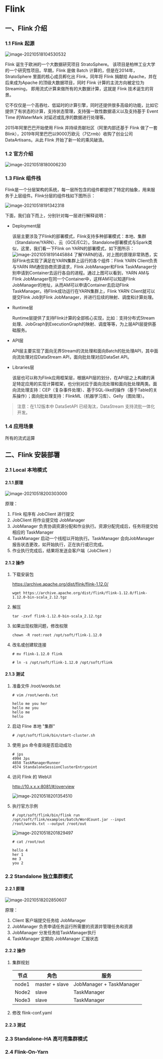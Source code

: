 # Flink

## 一、Flink 介绍

### 1.1 Flink 起源

![image-20210518104530532](./img/image-20210518104530532.png)

Flink 诞生于欧洲的一个大数据研究项目 StratoSphere。 该项目是柏林工业大学的一个研究性项目。早期，Flink 是做 Batch 计算的，但是在2014年，StratoSphere 里面的核心成员孵化出 Flink，同年将 Flink 捐献给 Apache，并在后来成为Apache 的顶级大数据项目，同时 Flink 计算的主流方向被定位为 Streaming， 即用流式计算来做所有的大数据计算，这就是 Flink 技术诞生的背景。

它不仅仅是一个高吞吐、低延时的计算引擎，同时还提供很多高级的功能，比如它提供了有状态的计算，支持状态管理，支持强一致性数据语义以及支持基于 Event Time 的WaterMark 对延迟或乱序的数据进行处理等。

2015年阿里巴巴开始使用 Flink 并持续贡献社区（阿里内部还基于 Flink 做了一套 Blink），2019年阿里巴巴以9000万欧元（7亿rmb）收购了创业公司 DataArtisans。从此 Flink 开始了新一轮的乘风破浪。

### 1.2 官方介绍

![image-20210518180006230](./img/image-20210518180006230.png)

### 1.3 Flink 组件栈

Flink是一个分层架构的系统，每一层所包含的组件都提供了特定的抽象，用来服务于上层组件。Flink分层的组件栈如下图所示：

![image-20210518191342318](./img/image-20210518191342318.png)

下面，我们自下而上，分别针对每一层进行解释说明：

- Deployment层

  该层主要涉及了Flink的部署模式，Flink支持多种部署模式：本地、集群（Standalone/YARN）、云（GCE/EC2）。Standalone部署模式与Spark类似，这里，我们看一下Flink on YARN的部署模式，如下图所示：
  ![image-20210518191445884](./img/image-20210518191445884.png)
  了解YARN的话，对上图的原理非常熟悉，实际Flink也实现了满足在YARN集群上运行的各个组件：Flink YARN Client负责与YARN RM通信协商资源请求，Flink JobManager和Flink TaskManager分别申请到Container去运行各自的进程。通过上图可以看到，YARN AM与Flink JobManager在同一个Container中，这样AM可以知道Flink JobManager的地址，从而AM可以申请Container去启动Flink TaskManager。待Flink成功运行在YARN集群上，Flink YARN Client就可以提交Flink Job到Flink JobManager，并进行后续的映射、调度和计算处理。

- Runtime层

  Runtime层提供了支持Flink计算的全部核心实现，比如：支持分布式Stream处理、JobGraph到ExecutionGraph的映射、调度等等，为上层API层提供基础服务。

- API层

  API层主要实现了面向无界Stream的流处理和面向Batch的批处理API，其中面向流处理对应DataStream API，面向批处理对应DataSet API。

- Libraries层

  该层也可以称为Flink应用框架层，根据API层的划分，在API层之上构建的满足特定应用的实现计算框架，也分别对应于面向流处理和面向批处理两类。面向流处理支持：CEP（复杂事件处理）、基于SQL-like的操作（基于Table的关系操作）；面向批处理支持：FlinkML（机器学习库）、Gelly（图处理）。



> 注意：在1.12版本中 DataSetAPI 已经淘汰，DataStream 支持流批一体化开发。



### 1.4 应用场景

所有的流式运算

## 二、Flink 安装部署

### 2.1 Local 本地模式

#### 2.1.1 原理

![image-20210518200303000](./img/image-20210518200303000.png)

原理：

1. Flink 程序有 JobClient 进行提交
2. JobClient 将作业提交给 JobManager
3. JobManager 负责协调资源分配和作业执行。资源分配完成后，任务将提交给相应的 TaskManager
4. TaskManager 启动一个线程以开始执行。TaskManager 会向JobManager 报告状态更改，如开始执行，正在执行或已完成。
5. 作业执行完成后，结果将发送会客户端（JobClient ）

#### 2.1.2 操作

1. 下载安装包

   https://archive.apache.org/dist/flink/flink-1.12.0/

   ```shell
   wget https://archive.apache.org/dist/flink/flink-1.12.0/flink-1.12.0-bin-scala_2.12.tgz
   ```

2. 解压

   ```
   tar -zxvf flink-1.12.0-bin-scala_2.12.tgz
   ```

3. 如果出现权限问题，修改权限

   ```shell
   chown -R root:root /opt/soft/flink-1.12.0
   ```

4. 改名或创建软连接

   ```shell
   # mv flink-1.12.0 flink
   
   # ln -s /opt/soft/flink-1.12.0 /opt/soft/flink
   ```

#### 2.1.3 测试

1. 准备文件 /root/words.txt

   ```shell
   # vim /root/words.txt
   
   hello me you her
   hello me you
   hello me
   hello
   ```

2. 启动 Fline  本地 "集群"

   ```shell
   # /opt/soft/flink/bin/start-cluster.sh
   ```

3. 使用 jps 命令查询是否启动成功

   ```shell
   # jps
   4994 Jps
   4858 TaskManagerRunner
   4574 StandaloneSessionClusterEntrypoint
   ```

4. 访问 Flink 的 WebUI

   http://10.x.x.x:8081/#/overview

   ![image-20210518201354510](./img/image-20210518201354510.png)

5. 执行官方示例

   ```shell
   # /opt/soft/flink/bin/flink run /opt/soft/flink/examples/batch/WordCount.jar --input /root/words.txt --output /root/out
   ```

   ![image-20210518201829497](./img/image-20210518201829497.png)

   ```shell
   # cat /root/out
   
   hello 4
   her 1
   me 3
   you 2
   ```

### 2.2 Standalone 独立集群模式

#### 2.2.1 原理

![image-20210518202850607](./img/image-20210518202850607.png)

原理：

1. Client 客户端提交任务给 JobManager
2. JobManager 负责申请任务运行所需要的资源并管理任务和资源
3. JobManager 分发任务给TaskManager执行
4. TaskManager 定期向 JobManager 汇报状态

#### 2.2.2 操作

1. 集群规划

   | 节点  | 角色           | 服务                     |
   | ----- | -------------- | ------------------------ |
   | node1 | master + slave | JobManager + TaskManager |
   | Node2 | slave          | TaskManager              |
   | Node3 | slave          | TaskManager              |

2. 修改 flink-conf.yaml

   

#### 2.2.3 测试





### 2.3 Standalone-HA 高可用集群模式

### 2.4 Flink-On-Yarn



